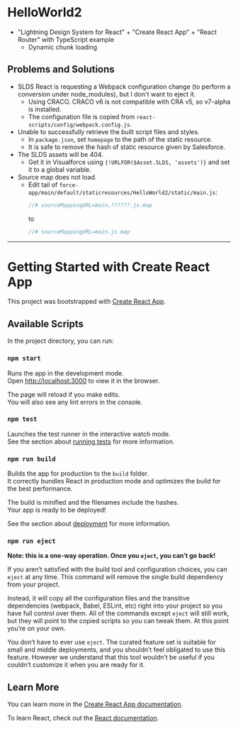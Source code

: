 # HelloWorld2

* "Lightning Design System for React" + "Create React App" + "React Router" with TypeScript example
  * Dynamic chunk loading

## Problems and Solutions

* SLDS React is requesting a Webpack configuration change (to perform a conversion under node_modules), but I don't want to eject it.
  * Using CRACO. CRACO v6 is not compatible with CRA v5, so v7-alpha is installed.
  * The configuration file is copied from `react-scripts/config/webpack.config.js`.
* Unable to successfully retrieve the built script files and styles.
  * In `package.json`, set `homepage` to the path of the static resource.
  * It is safe to remove the hash of static resource given by Salesforce.
* The SLDS assets will be 404.
  * Get it in Visualforce using `{!URLFOR($Asset.SLDS, 'assets')}` and set it to a global variable.
* Source map does not load.
  * Edit tail of `force-app/main/default/staticresources/HelloWorld2/static/main.js`:
    ```js
    //# sourceMappingURL=main.??????.js.map
    ```
    to
    ```js
    //# sourceMappingURL=main.js.map
    ```

---

# Getting Started with Create React App

This project was bootstrapped with [Create React App](https://github.com/facebook/create-react-app).

## Available Scripts

In the project directory, you can run:

### `npm start`

Runs the app in the development mode.\
Open [http://localhost:3000](http://localhost:3000) to view it in the browser.

The page will reload if you make edits.\
You will also see any lint errors in the console.

### `npm test`

Launches the test runner in the interactive watch mode.\
See the section about [running tests](https://facebook.github.io/create-react-app/docs/running-tests) for more information.

### `npm run build`

Builds the app for production to the `build` folder.\
It correctly bundles React in production mode and optimizes the build for the best performance.

The build is minified and the filenames include the hashes.\
Your app is ready to be deployed!

See the section about [deployment](https://facebook.github.io/create-react-app/docs/deployment) for more information.

### `npm run eject`

**Note: this is a one-way operation. Once you `eject`, you can’t go back!**

If you aren’t satisfied with the build tool and configuration choices, you can `eject` at any time. This command will remove the single build dependency from your project.

Instead, it will copy all the configuration files and the transitive dependencies (webpack, Babel, ESLint, etc) right into your project so you have full control over them. All of the commands except `eject` will still work, but they will point to the copied scripts so you can tweak them. At this point you’re on your own.

You don’t have to ever use `eject`. The curated feature set is suitable for small and middle deployments, and you shouldn’t feel obligated to use this feature. However we understand that this tool wouldn’t be useful if you couldn’t customize it when you are ready for it.

## Learn More

You can learn more in the [Create React App documentation](https://facebook.github.io/create-react-app/docs/getting-started).

To learn React, check out the [React documentation](https://reactjs.org/).
